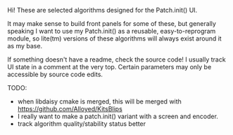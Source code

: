 Hi!
These are selected algorithms designed for the Patch.init() UI.

It may make sense to build front panels for some of these, but generally speaking I want to use my Patch.init() as a reusable, easy-to-reprogram module, so lite(tm) versions of these algorithms will always exist around it as my base.

If something doesn't have a readme, check the source code! I usually track UI state in a comment at the very top. Certain parameters may only be accessible by source code edits.

TODO:

- when libdaisy cmake is merged, this will be merged with https://github.com/Alloyed/KitsBlips
- I really want to make a patch.init() variant with a screen and encoder.
- track algorithm quality/stability status better
